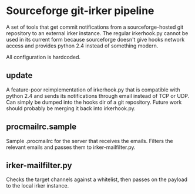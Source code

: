 Sourceforge git-irker pipeline
==============================

A set of tools that get commit notifications from a sourceforge-hosted git repository to an external irker instance.
The regular irkerhook.py cannot be used in its current form because sourceforge doesn't give hooks network access and provides python 2.4 instead of something modern.

All configuration is hardcoded.

update
------
A feature-poor reimplementation of irkerhook.py that is compatible with python 2.4 and sends its notifications through email instead of TCP or UDP. Can simply be dumped into the hooks dir of a git repository.
Future work should probably be merging it back into irkerhook.py.

procmailrc.sample
-----------------
Sample .procmailrc for the server that receives the emails. Filters the relevant emails and passes them to irker-mailfilter.py.

irker-mailfilter.py
-------------------
Checks the target channels against a whitelist, then passes on the payload to the local irker instance.
